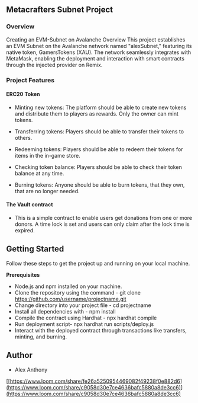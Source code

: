 ## Metacrafters Subnet Project

### Overview 

Creating an EVM-Subnet on Avalanche Overview This project establishes an EVM Subnet on the Avalanche network named "alexSubnet," featuring its native token, GamersTokens (XAU). The network seamlessly integrates with MetaMask, enabling the deployment and interaction with smart contracts through the injected provider on Remix.

### Project Features

#### ERC20 Token

- Minting new tokens: The platform should be able to create new tokens and distribute them to players as rewards. Only the owner can mint tokens.

- Transferring tokens: Players should be able to transfer their tokens to others.

- Redeeming tokens: Players should be able to redeem their tokens for items in the in-game store.

- Checking token balance: Players should be able to check their token balance at any time.

- Burning tokens: Anyone should be able to burn tokens, that they own, that are no longer needed.

#### The Vault contract

- This is a simple contract to enable users get donations from one or more donors. A time lock is set and users can only claim after the lock time is expired.

## Getting Started

Follow these steps to get the project up and running on your local machine.

**Prerequisites**

- Node.js and npm installed on your machine.
- Clone the repository using the command - git clone https://github.com/username/projectname.git
- Change directory into your project file - cd projectname
- Install all dependencies with - npm install
- Compile the contract using Hardhat - npx hardhat compile 
- Run deployment script- npx hardhat run scripts/deploy.js  
- Interact with the deployed contract through transactions like transfers, minting, and burning.

## Author

- Alex Anthony

[[https://www.loom.com/share/fe26a5250954469082f49238f0e882d6](https://www.loom.com/share/c9058d30e7ce4636bafc5880a8de3cc6)](https://www.loom.com/share/c9058d30e7ce4636bafc5880a8de3cc6)
